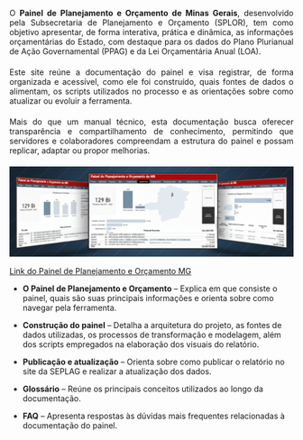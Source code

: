 
<div style="text-align: justify; margin-bottom: 20px;">

O <strong>Painel de Planejamento e Orçamento de Minas Gerais</strong>, desenvolvido pela Subsecretaria de Planejamento e Orçamento (SPLOR), tem como objetivo apresentar, de forma interativa, prática e dinâmica, as informações orçamentárias do Estado, com destaque para os dados do Plano Plurianual de Ação Governamental (PPAG) e da Lei Orçamentária Anual (LOA).
</div>

<div style="text-align: justify; margin-bottom: 20px;">
Este site reúne a documentação do painel e visa registrar, de forma organizada e acessível, como ele foi construído, quais fontes de dados o alimentam, os scripts utilizados no processo e as orientações sobre como atualizar ou evoluir a ferramenta.
</div>

<div style="text-align: justify; margin-bottom: 20px;">
Mais do que um manual técnico, esta documentação busca oferecer transparência e compartilhamento de conhecimento, permitindo que servidores e colaboradores compreendam a estrutura do painel e possam replicar, adaptar ou propor melhorias.
</div>

![Descrição da imagem](assets/imagem_painel_ia.png)


[Link do Painel de Planejamento e Orçamento MG](https://app.powerbi.com/view?r=eyJrIjoiMjcyMjkxYzEtODZmYS00OTQyLTg1YzctOWVhNDE3MWFhMjdjIiwidCI6ImU1ZDNhZTdjLTliMzgtNDhkZS1hMDg3LWY2NzM0YTI4NzU3NCJ9)






* **O Painel de Planejamento e Orçamento** – Explica em que consiste o painel, quais são suas principais informações e orienta sobre como navegar pela ferramenta.  

* **Construção do painel** – Detalha a arquitetura do projeto, as fontes de dados utilizadas, os processos de transformação e modelagem, além dos scripts empregados na elaboração dos visuais do relatório.  

* **Publicação e atualização** – Orienta sobre como publicar o relatório no site da SEPLAG e realizar a atualização dos dados.  

* **Glossário** – Reúne os principais conceitos utilizados ao longo da documentação. 

* **FAQ** – Apresenta respostas às dúvidas mais frequentes relacionadas à documentação do painel.  



